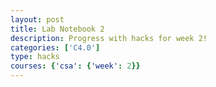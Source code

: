 ```yaml
---
layout: post
title: Lab Notebook 2
description: Progress with hacks for week 2!
categories: ['C4.0']
type: hacks
courses: {'csa': {'week': 2}}
---
```


